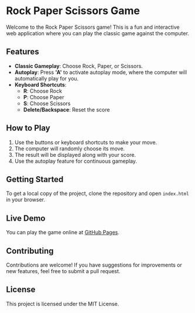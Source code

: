 # Rock Paper Scissors Game

Welcome to the Rock Paper Scissors game! This is a fun and interactive web application where you can play the classic game against the computer.

## Features
- **Classic Gameplay**: Choose Rock, Paper, or Scissors.
- **Autoplay**: Press **'A'** to activate autoplay mode, where the computer will automatically play for you.
- **Keyboard Shortcuts**:
  - **R**: Choose Rock
  - **P**: Choose Paper
  - **S**: Choose Scissors
  - **Delete/Backspace**: Reset the score

## How to Play
1. Use the buttons or keyboard shortcuts to make your move.
2. The computer will randomly choose its move.
3. The result will be displayed along with your score.
4. Use the autoplay feature for continuous gameplay.

## Getting Started
To get a local copy of the project, clone the repository and open `index.html` in your browser.

## Live Demo
You can play the game online at [GitHub Pages](https://rafiframadhana.github.io/Rock-Paper-Scissors-Game/).

## Contributing
Contributions are welcome! If you have suggestions for improvements or new features, feel free to submit a pull request.

## License
This project is licensed under the MIT License.
